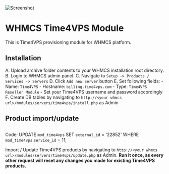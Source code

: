 ![Screenshot](https://github.com/mahfuzreham/Time4VPS/assets/78415545/c537c477-f195-4dd4-ab17-3017064b0aaa)


# WHMCS Time4VPS Module  
  
This is Time4VPS provisioning module for WHMCS platform.   
  
## Installation  
  
 A. Upload archive folder contents to your WHMCS installation root directory.
 B. Login to WHMCS admin panel.
 C. Navigate to `Setup -> Products / Services -> Servers`
 D. Click `Add new Server` button
 E. Set following fields:
	- Name: `Time4VPS`
	- Hostname: `billing.time4vps.com`
	- Type: `Time4VPS Reseller Module`
	- Set your Time4VPS username and password accordingly
F. Create DB tables by navigating to `http://<your whmcs url>/modules/servers/time4vps/install.php` as Admin
  
## Product import/update
##
Code: UPDATE `mod_time4vps` SET `external_id` = '22852' WHERE `mod_time4vps`.`service_id` = 11;



Import / Update Time4VPS products by navigating to `http://<your whmcs url>/modules/servers/time4vps/update.php` as Admin. **Run it once, as every other request will reset any changes you made for existing Time4VPS products.**
  
